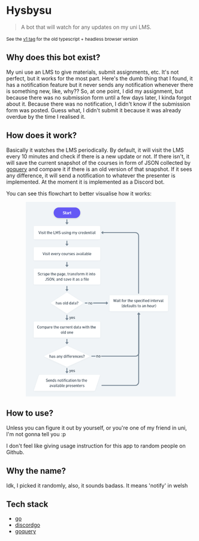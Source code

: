 # Hysbysu

> A bot that will watch for any updates on my uni LMS.

<small>See the [v1 tag](https://github.com/elianiva/hysbysu/tree/v1) for the old typescript + headless browser version</small>

## Why does this bot exist?

My uni use an LMS to give materials, submit assignments, etc. It's not perfect, but it works for the most part. Here's the dumb thing that I found, it has a notification feature but it never sends any notification whenever there is something new, like, why?? So, at one point, I did my assignment, but because there was no submission form until a few days later, I kinda forgot about it. Because there was no notification, I didn't know if the submission form was posted. Guess what, I didn't submit it because it was already overdue by the time I realised it.

## How does it work?

Basically it watches the LMS periodically. By default, it will visit the LMS every 10 minutes and check if there is a new update or not. If there isn't, it will save the current snapshot of the courses in form of JSON collected by [goquery](https://github.com/PuerkitoBio/goquery) and compare it if there is an old version of that snapshot. If it sees any difference, it will send a notification to whatever the presenter is implemented. At the moment it is implemented as a Discord bot.

You can see this flowchart to better visualise how it works:
<p align="center">
	<img width="400px" src="./.github/pics/flow.png" />
</p>

## How to use?
Unless you can figure it out by yourself, or you're one of my friend in uni, I'm not gonna tell you :p

I don't feel like giving usage instruction for this app to random people on Github.

## Why the name?
Idk, I picked it randomly, also, it sounds badass. It means 'notify' in welsh

## Tech stack
- [go](https://go.dev)
- [discordgo](https://github.com/bwmarrin/discordgo)
- [goquery](https://github.com/PuerkitoBio/goquery)
